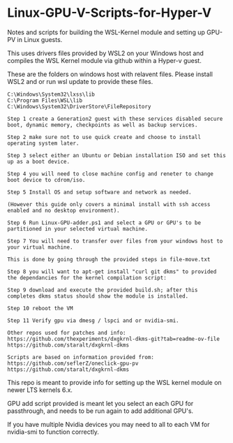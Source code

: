 # Linux-GPU-V-Scripts-for-Hyper-V
Notes and scripts for building the WSL-Kernel module and setting up GPU-PV in Linux guests.


This uses drivers files provided by WSL2 on your Windows host and
compiles the WSL Kernel module via github within a Hyper-v guest.

These are the folders on windows host with relavent files. 
Please install WSL2 and or run wsl update to provide these files.
```
C:\Windows\System32\lxss\lib
C:\Program Files\WSL\lib
C:\Windows\System32\DriverStore\FileRepository
```

```
Step 1 create a Generation2 guest with these services disabled secure boot, dynamic memory, checkpoints as well as backup services. 

Step 2 make sure not to use quick create and choose to install operating system later.

Step 3 select either an Ubuntu or Debian installation ISO and set this up as a boot device. 

Step 4 you will need to close machine config and reneter to change boot device to cdrom/iso.

Step 5 Install OS and setup software and network as needed.

(However this guide only covers a minimal install with ssh access enabled and no desktop environment).

Step 6 Run Linux-GPU-adder.ps1 and select a GPU or GPU's to be partitioned in your selected virtual machine.

Step 7 You will need to transfer over files from your windows host to your virtual machine.

This is done by going through the provided steps in file-move.txt

Step 8 you will want to apt-get install "curl git dkms" to provided the dependancies for the kernel compilation script:

Step 9 download and execute the provided build.sh; after this completes dkms status should show the module is installed. 

Step 10 reboot the VM

Step 11 Verify gpu via dmesg / lspci and or nvidia-smi.
```



```
Other repos used for patches and info:
https://github.com/thexperiments/dxgkrnl-dkms-git?tab=readme-ov-file
https://github.com/staralt/dxgkrnl-dkms

Scripts are based on information provided from:
https://github.com/seflerZ/oneclick-gpu-pv
https://github.com/staralt/dxgkrnl-dkms
```

This repo is meant to provide info for setting up the WSL kernel module on newer LTS kernels 6.x.

GPU add script provided is meant let you select an each GPU for passthrough, and needs to be run again to add additional GPU's. 

If you have multiple Nvidia devices you may need to all to each VM for nvidia-smi to function correctly. 
